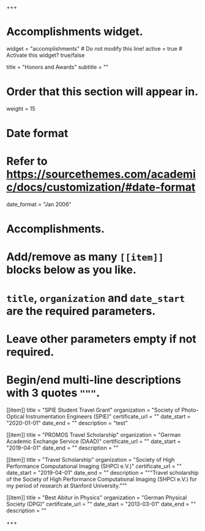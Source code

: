+++
# Accomplishments widget.
widget = "accomplishments"  # Do not modify this line!
active = true  # Activate this widget? true/false

title = "Honors and Awards"
subtitle = ""

# Order that this section will appear in.
weight = 15

# Date format
#   Refer to https://sourcethemes.com/academic/docs/customization/#date-format
date_format = "Jan 2006"

# Accomplishments.
#   Add/remove as many `[[item]]` blocks below as you like.
#   `title`, `organization` and `date_start` are the required parameters.
#   Leave other parameters empty if not required.
#   Begin/end multi-line descriptions with 3 quotes `"""`.

[[item]]
  title = "SPIE Student Travel Grant"
  organization = "Society of Photo-Optical Instrumentation Engineers (SPIE)"
  certificate_url = ""
  date_start = "2020-01-01"
  date_end = ""
  description = "test"
  
[[item]]
  title = "PROMOS Travel Scholarship"
  organization = "German Academic Exchange Service (DAAD)"
  certificate_url = ""
  date_start = "2019-04-01"
  date_end = ""
  description = ""

[[item]]
  title = "Travel Scholarship"
  organization = "Society of High Performance Computational Imaging (SHPCI e.V.)"
  certificate_url = ""
  date_start = "2019-04-01"
  date_end = ""
  description = """Travel scholarship of the Society of High Performance Computational Imaging (SHPCI e.V.) for my period of research at Stanford University."""
  
[[item]]
  title = "Best Abitur in Physics"
  organization = "German Physical Society (DPG)"
  certificate_url = ""
  date_start = "2013-03-01"
  date_end = ""
  description = ""

+++

